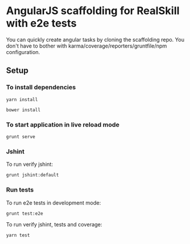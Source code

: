 # AngularJS scaffolding for RealSkill with e2e tests

You can quickly create angular tasks by cloning the scaffolding repo. 
You don't have to bother with karma/coverage/reporters/gruntfile/npm configuration.

## Setup

### To install dependencies

```
yarn install
```

```
bower install
```

### To start application in live reload mode

    grunt serve
    
### Jshint
To run verify jshint:
    
    grunt jshint:default

### Run tests

To run e2e tests in development mode:

    grunt test:e2e

To run verify jshint, tests and coverage:

    yarn test


